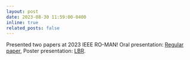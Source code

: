```yaml
---
layout: post
date: 2023-08-30 11:59:00-0400
inline: true
related_posts: false
---
```


Presented two papers at 2023 IEEE RO-MAN! Oral presentation: [Regular paper](https://arxiv.org/abs/2306.02694), Poster presentation: [LBR](https://arxiv.org/abs/2308.16529).
